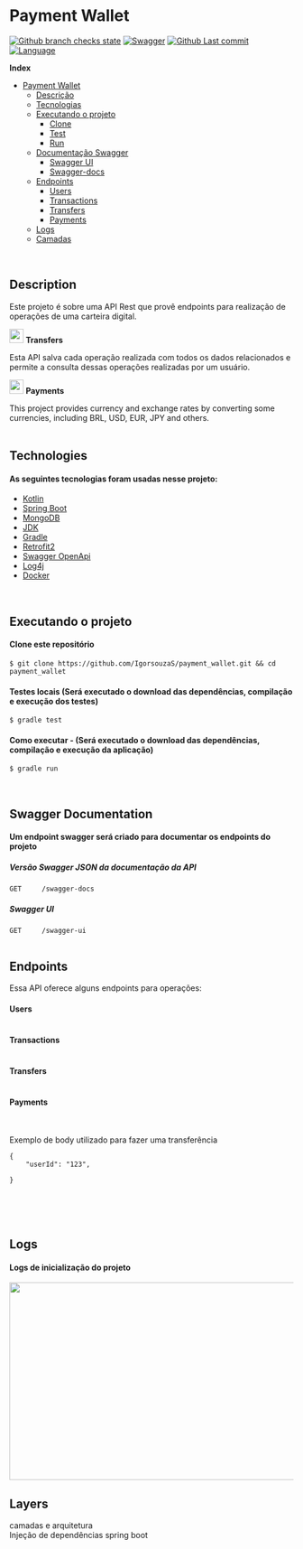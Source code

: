 <h1 id="wallet">Payment Wallet</h1>


[![Github branch checks state](https://img.shields.io/github/checks-status/IgorSouzaS/jayatech/master.svg)](     )
[![Swagger](https://img.shields.io/badge/swagger-valid-brightgreen.svg)](https://jayatech-test.heroku.com/swagger-ui)
[![Github Last commit](https://img.shields.io/github/last-commit/IgorsouzaS/jayatech.svg)](         )
[![Language](https://img.shields.io/github/languages/top/IgorsouzaS/jayatech.svg)](        )


**Index**

* [Payment Wallet](#wallet)
    * [Descrição](#description)
    * [Tecnologias](#technologies)
    * [Executando o projeto](#running)
        * [Clone](#clone)
        * [Test](#test)
        * [Run](#run)
    * [Documentação Swagger](#swagger)
        * [Swagger UI](#swagger-ui)
        * [Swagger-docs](#swagger-docs)
   * [Endpoints](#endpoints)
        * [Users](#users)
        * [Transactions](#transactions)
        * [Transfers](#transfers)
        * [Payments](#payments)
   * [Logs](#logs)
   * [Camadas](#layers)

<br/>


<h2 id="description">Description</h2>

Este projeto é sobre uma API Rest que provê endpoints para realização de operações de uma carteira digital.

<img src="" height="25px" width="25px"/> **Transfers**

Esta API salva cada operação realizada com todos os dados relacionados e permite a consulta dessas operações realizadas por um usuário.

<img src="" height="25px" width="25px"/> **Payments**

This project provides currency and exchange rates by converting some currencies, including BRL, USD, EUR, JPY and others.
<br/><br/>


<h2 id="technologies">Technologies</h2>
<h4>As seguintes tecnologias foram usadas nesse projeto:</h4>

  * [Kotlin](https://kotlinlang.org/)
  * [Spring Boot](     )
  * [MongoDB](       )
  * [JDK](https://openjdk.java.net/install/)
  * [Gradle](https://gradle.org/install/)
  * [Retrofit2](https://square.github.io/retrofit/)
  * [Swagger OpenApi](https://swagger.io/specification/)
  * [Log4j](https://logging.apache.org/log4j/2.x/)
  * [Docker](   )
	
<br/>


<h2 id="running">Executando o projeto</h2>

<h4 id="clone">Clone este repositório</h4>

```
$ git clone https://github.com/IgorsouzaS/payment_wallet.git && cd payment_wallet
```

<h4 id="test">Testes locais (Será executado o download das dependências, compilação e execução dos testes)</h4>

```
$ gradle test
```

<h4 id="run">Como executar - (Será executado o download das dependências, compilação e execução da aplicação)</h4>

```
$ gradle run
```

<br/>

<h2 id="swagger">Swagger Documentation</h2>

#### Um endpoint swagger será criado para documentar os endpoints do projeto
<h5 id="swagger-docs">Versão Swagger JSON da documentação da API</h5>

```
GET     /swagger-docs
```

<h5 id="swagger-ui">Swagger UI</h5>

```
GET     /swagger-ui
```

<img src=""/>

<br/>


<h2 id="endpoints">Endpoints</h2>

Essa API oferece alguns endpoints para operações:

#### Users
```

```
#### Transactions
```

```
#### Transfers
```

```
#### Payments
```

```

<br/>
Exemplo de body utilizado para fazer uma transferência

```
{
	"userId": "123",
	
}
```

<br/><br/><br/>


<h2 id="logs">Logs</h2>

#### Logs de inicialização do projeto

<img src="" height="350px" width="800px"/>


<br/>
<h2 id="layers">Layers</h2>
camadas e arquitetura
</br>
Injeção de dependências spring boot
<br/>



```kotlin


```
